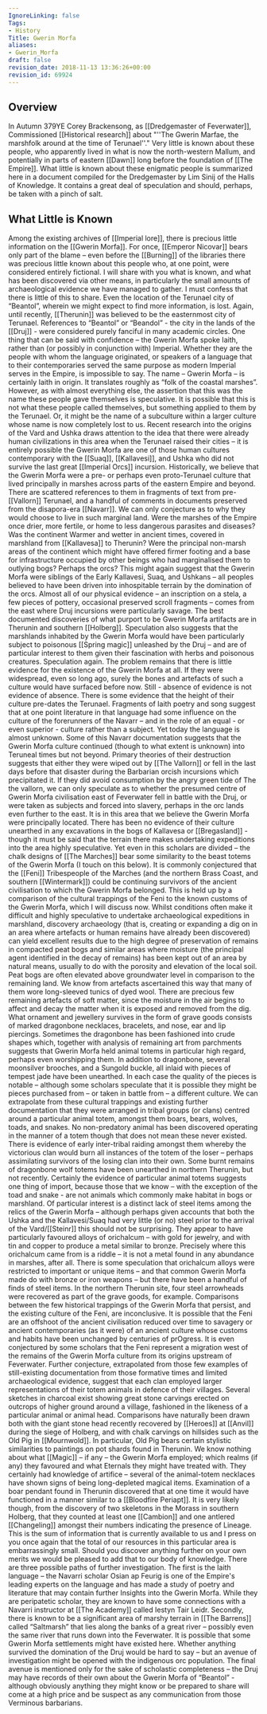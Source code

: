 ```yaml
---
IgnoreLinking: false
Tags:
- History
Title: Gwerin Morfa
aliases:
- Gwerin_Morfa
draft: false
revision_date: 2018-11-13 13:36:26+00:00
revision_id: 69924
---
```


## Overview
In Autumn 379YE Corey Brackensong, as [[Dredgemaster of Feverwater]], Commissioned [[Historical research]] about "''The Gwerin Marfae, the marshfolk around at the time of Terunael''." Very little is known about these people, who apparently lived in what is now the north-western Mallum, and potentially in parts of eastern [[Dawn]] long before the foundation of [[The Empire]].
What little is known about these enigmatic people is summarized here in a document compiled for the Dredgemaster by Lim Sinij of the Halls of Knowledge. It contains a great deal of speculation and should, perhaps, be taken with a pinch of salt.
## What Little is Known
Among the existing archives of [[Imperial lore]], there is precious little information on the [[Gwerin Morfa]]. For once, [[Emperor Nicovar]] bears only part of the blame – even before the [[Burning]] of the libraries there was precious little known about this people who, at one point, were considered entirely fictional. I will share with you what is known, and what has been discovered via other means, in particularly the small amounts of archaeological evidence we have managed to gather. 
I must confess that there is little of this to share. Even the location of the Terunael city of “Beantol”, wherein we might expect to find more information, is lost. Again, until recently, [[Therunin]] was believed to be the easternmost city of Terunael. References to “Beantol” or “Beandol” - the city in the lands of the [[Druj]] - were considered purely fanciful in many academic circles.
One thing that can be said with confidence – the Gwerin Morfa spoke Iaith, rather than (or possibly in conjunction with) Imperial. Whether they are the people with whom the language originated, or speakers of a language that to their contemporaries served the same purpose as modern Imperial serves in the Empire, is impossible to say.
The name – Gwerin Morfa – is certainly Iaith in origin. It translates roughly as “folk of the coastal marshes”. However, as with almost everything else, the assertion that this was the name these people gave themselves is speculative. It is possible that this is not what these people called themselves, but something applied to them by the Terunael. Or, it might be the name of a subculture within a larger culture whose name is now completely lost to us.
Recent research into the origins of the Vard and Ushka draws attention to the idea that there were already human civilizations in this area when the Terunael raised their cities – it is entirely possible the Gwerin Morfa are one of those human cultures contemporary with the [[Suaq]], [[Kallavesi]], and Ushka who did not survive the last great [[Imperial Orcs]] incursion.
Historically, we believe that the Gwerin Morfa were a pre- or perhaps even proto-Terunael culture that lived principally in marshes across parts of the eastern Empire and beyond. There are scattered references to them in fragments of text from pre-[[Vallorn]] Terunael, and a handful of comments in documents preserved from the disapora-era [[Navarr]].
We can only conjecture as to why they would choose to live in such marginal land. Were the marshes of the Empire once drier, more fertile, or home to less dangerous parasites and diseases? Was the continent Warmer and wetter in ancient times, covered in marshland from [[Kallavesa]] to Therunin? Were the principal non-marsh areas of the continent which might have offered firmer footing and a base for infrastructure occupied by other beings who had marginalised them to outlying bogs? Perhaps the orcs? This might again suggest that the Gwerin Morfa were siblings of the Early Kallavesi, Suaq, and Ushkans – all peoples believed to have been driven into inhospitable terrain by the domination of the orcs.
Almost all of our physical evidence – an inscription on a stela, a few pieces of pottery, occasional preserved scroll fragments – comes from the east where Druj incursions were particularly savage. The best documented discoveries of what purport to be Gwerin Morfa artifacts are in Therunin and southern [[Holberg]]. Speculation also suggests that the marshlands inhabited by the Gwerin Morfa would have been particularly subject to poisonous [[Spring magic]] unleashed by the Druj – and are of particular interest to them given their fascination with herbs and poisonous creatures. 
Speculation again. The problem remains that there is little evidence for the existence of the Gwerin Morfa at all. If they were widespread, even so long ago, surely the bones and artefacts of such a culture would have surfaced before now. Still - absence of evidence is not evidence of absence. There is some evidence that the height of their culture pre-dates the Terunael. Fragments of Iaith poetry and song suggest that at one point literature in that language had some influence on the culture of the forerunners of the Navarr – and in the role of an equal - or even superior - culture rather than a subject. Yet today the language is almost unknown.
Some of this Navarr documentation suggests that the Gwerin Morfa culture continued (though to what extent is unknown) into Teruneal times but not beyond. Primary theories of their destruction suggests that either they were wiped out by [[The Vallorn]] or fell in the last days before that disaster during the Barbarian orcish incursions which precipitated it.
If they did avoid consumption by the angry green tide of The the vallorn, we can only speculate as to whether the presumed centre of Gwerin Morfa civilisation east of  Feverwater fell in battle with the Druj, or were taken as subjects and forced into slavery, perhaps in the orc lands even further to the east. It is in this area that we believe the Gwerin Morfa were principally located. There has been no evidence of their culture unearthed in any excavations in the bogs of Kallavesa or [[Bregasland]] - though it must be said that the terrain there makes undertaking expeditions into the area highly speculative. Yet even in this scholars are divided – the chalk designs of [[The Marches]] bear some similarity to the beast totems of the Gwerin Morfa (I touch on this below).
It is commonly conjectured that the [[Feni]] Tribespeople of the Marches (and the northern Brass Coast, and southern [[Wintermark]]) could be continuing survivors of the ancient civilisation to which the Gwerin Morfa belonged. This is held up by a comparison of the cultural trappings of the Feni to the known customs of the Gwerin Morfa, which I will discuss now.
Whilst conditions often make it difficult and highly speculative to undertake archaeological expeditions in marshland, discovery archaeology (that is, creating or expanding a dig on in an area where artefacts or human remains have already been discovered) can yield excellent results due to the high degree of preservation of remains in compacted peat bogs and similar areas where moisture (the principal agent identified in the decay of remains) has been kept out of an area by natural means, usually to do with the porosity and elevation of the local soil. Peat bogs are often elevated above groundwater level in comparison to the remaining land.
We know from artefacts ascertained this way that many of them wore long-sleeved tunics of dyed wool. There are precious few remaining artefacts of soft matter, since the moisture in the air begins to affect and decay the matter when it is exposed and removed from the dig. What ornament and jewellery survives in the form of grave goods consists of marked dragonbone necklaces, bracelets, and nose, ear and lip piercings. Sometimes the dragonbone has been fashioned into crude shapes which, together with analysis of remaining art from parchments suggests that Gwerin Morfa held animal totems in particular high regard, perhaps even worshipping them. 
In addition to dragonbone, several moonsilver brooches, and a Sungold buckle, all inlaid with pieces of tempest jade have been unearthed. In each case the quality of the pieces is notable – although some scholars speculate that it is possible they might be pieces purchased from – or taken in battle from – a different culture.
We can extrapolate from these cultural trappings and existing further documentation that they were arranged in tribal groups (or clans) centred around a particular animal totem, amongst them boars, bears, wolves, toads, and snakes. No non-predatory animal has been discovered operating in the manner of a totem though that does not mean these never existed. 
There is evidence of early inter-tribal raiding amongst them whereby the victorious clan would burn all instances of the totem of the loser – perhaps assimilating survivors of the losing clan into their own. Some burnt remains of dragonbone wolf totems have been unearthed in northern Therunin, but not recently. Certainly the evidence of particular animal totems suggests one thing of import, because those that we know – with the exception of the toad and snake - are not animals which commonly make habitat in bogs or marshland. 
Of particular interest is a distinct lack of steel items among the relics of the Gwerin Morfa – although perhaps given accounts that both the Ushka and the Kallavesi/Suaq had very little (or no) steel prior to the arrival of the Vard/[[Steinr]] this should not be surprising. They appear to have particularly favoured alloys of orichalcum – with gold for jewelry, and with tin and copper to produce a metal similar to bronze. Precisely where this orichalcum came from is a riddle – it is not a metal found in any abundance in marshes, after all. There is some speculation that orichalcum alloys were restricted to important or unique items – and that common Gwerin Morfa made do with bronze or iron weapons – but there have been a handful of finds of steel items. In the northern Therunin site, four steel arrowheads were recovered as part of the grave goods, for example.
Comparisons between the few historical trappings of the Gwerin Morfa that persist, and the existing culture of the Feni, are inconclusive. It is possible that the Feni are an offshoot of the ancient civilisation reduced over time to savagery or ancient contemporaries (as it were) of an ancient culture whose customs and habits have been unchanged by centuries of prOgress. It is even conjectured by some scholars that the Feni represent a migration west of the remains of the Gwerin Morfa culture from its origins upstream of Feverwater. 
Further conjecture, extrapolated from those few examples of still-existing documentation from those formative times and limited archaeological evidence, suggest that each clan employed larger representations of their totem animals in defence of their villages. Several sketches in charcoal exist showing great stone carvings erected on outcrops of higher ground around a village, fashioned in the likeness of a particular animal or animal head. Comparisons have naturally been drawn both with the giant stone head recently recovered by [[Heroes]] at [[Anvil]] during the siege of Holberg, and with chalk carvings on hillsides such as the Old Pig in [[Mournwold]]. In particular, Old Pig bears certain stylistic similarities to paintings on pot shards found in Therunin.
We know nothing about what [[Magic]] – if any – the Gwerin Morfa employed; which realms (if any) they favoured and what Eternals they might have treated with. They certainly had knowledge of artifice – several of the animal-totem necklaces have shown signs of being long-depleted magical items. Examination of a boar pendant found in Therunin discovered that at one time it would have functioned in a manner similar to a [[Bloodfire Periapt]]. 
It is very likely though, from the discovery of two skeletons in the Morass in southern Holberg, that they counted at least one [[Cambion]] and one antlered [[Changeling]] amongst their numbers indicating the presence of Lineage.
This is the sum of information that is currently available to us and I press on you once again that the total of our resources in this particular area is embarrassingly small. Should you discover anything further on your own merits we would be pleased to add that to our body of knowledge.
There are three possible paths of further investigation. The first is the Iaith language – the Navarri scholar Osian ap Feurig is one of the Empire's leading experts on the language and has made a study of poetry and literature that may contain further Insights into the Gwerin Morfa. While they are peripatetic scholar, they are known to have some connections with a Navarri instructor at [[The Academy]] called Iestyn Tair Leidr. 
Secondly, there is known to be a significant area of marshy terrain in [[The Barrens]] called “Saltmarsh” that lies along the banks of a great river – possibly even the same river that runs down into the Feverwater. It is possible that some Gwerin Morfa settlements might have existed here. Whether anything survived the domination of the Druj would be hard to say – but an avenue of investigation might be opened with the indigenous orc population.
The final avenue is mentioned only for the sake of scholastic completeness – the Druj may have records of their own about the Gwerin Morfa of “Beantol” - although obviously anything they might know or be prepared to share will come at a high price and be suspect as any communication from those Verminous barbarians.